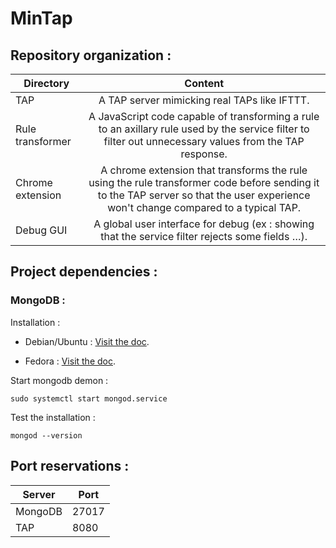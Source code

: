# MinTap

## Repository organization :

| Directory   |      Content      |
|----------|:-------------:|
| TAP |    A TAP server mimicking real TAPs like IFTTT.   |
| Rule transformer |    A JavaScript code capable of transforming a rule to an axillary rule used by the service filter to filter out unnecessary values from the TAP response.   |
| Chrome extension | A chrome extension that transforms the rule using the rule transformer code before sending it to the TAP server so that the user experience won't change compared to a typical TAP. |
| Debug GUI |  A global user interface for debug (ex : showing that the service filter rejects some fields …). |

## Project dependencies :

### MongoDB :

Installation :

* Debian/Ubuntu : [Visit the doc](https://www.mongodb.com/docs/manual/tutorial/install-mongodb-on-ubuntu/).

* Fedora : [Visit the doc](https://developer.fedoraproject.org/tech/database/mongodb/about.html).

Start mongodb demon :

    sudo systemctl start mongod.service

Test the installation :

    mongod --version


## Port reservations :

| Server | Port |
|-----|-----|
|MongoDB|27017|
|TAP|8080|
